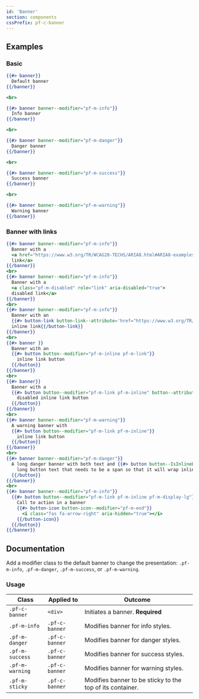 ```yaml
---
id: 'Banner'
section: components
cssPrefix: pf-c-banner
---
```


## Examples
### Basic
```hbs
{{#> banner}}
  Default banner
{{/banner}}

<br>

{{#> banner banner--modifier="pf-m-info"}}
  Info banner
{{/banner}}

<br>

{{#> banner banner--modifier="pf-m-danger"}}
  Danger banner
{{/banner}}

<br>

{{#> banner banner--modifier="pf-m-success"}}
  Success banner
{{/banner}}

<br>

{{#> banner banner--modifier="pf-m-warning"}}
  Warning banner
{{/banner}}
```

### Banner with links

```hbs
{{#> banner banner--modifier="pf-m-info"}}
  Banner with a 
  <a href="https://www.w3.org/TR/WCAG20-TECHS/ARIA8.html#ARIA8-examples">
  link</a>
{{/banner}}
<br>
{{#> banner banner--modifier="pf-m-info"}}
  Banner with a 
  <a class="pf-m-disabled" role="link" aria-disabled="true">
  disabled link</a>
{{/banner}}
<br>
{{#> banner banner--modifier="pf-m-info"}}
  Banner with an 
  {{#> button-link button-link--attribute='href="https://www.w3.org/TR/WCAG20-TECHS/ARIA8.html#ARIA8-examples"' button-link--modifier="pf-m-inline pf-m-link"}}
  inline link{{/button-link}}
{{/banner}}
<br>
{{#> banner }}
  Banner with an 
  {{#> button button--modifier="pf-m-inline pf-m-link"}}
    inline link button
  {{/button}}
{{/banner}}
<br>
{{#> banner}}
  Banner with a 
  {{#> button button--modifier="pf-m-link pf-m-inline" button--attribute="disabled"}}
    disabled inline link button
  {{/button}}
{{/banner}}
<br>
{{#> banner banner--modifier="pf-m-warning"}}
  A warning banner with 
  {{#> button button--modifier="pf-m-link pf-m-inline"}}
    inline link button
  {{/button}}
{{/banner}}
<br>
{{#> banner banner--modifier="pf-m-danger"}}
  A long danger banner with both text and {{#> button button--IsInlineLinkSpan="true" button--attribute='tabindex="0"' button--modifier="pf-m-link pf-m-inline"}}
    long button text that needs to be a span so that it will wrap inline with the text around it.
  {{/button}}
{{/banner}}
<br>
{{#> banner banner--modifier="pf-m-info"}}
  {{#> button button--modifier="pf-m-link pf-m-inline pf-m-display-lg"}}
    Call to action in a banner
    {{#> button-icon button-icon--modifier="pf-m-end"}}
      <i class="fas fa-arrow-right" aria-hidden="true"></i>
    {{/button-icon}}
  {{/button}}
{{/banner}}
```

## Documentation
Add a modifier class to the default banner to change the presentation: `.pf-m-info`, `.pf-m-danger`, `.pf-m-success`, or `.pf-m-warning`.

### Usage
| Class | Applied to | Outcome |
| -- | -- | -- |
| `.pf-c-banner` | `<div>` |  Initiates a banner. **Required** |
| `.pf-m-info` | `.pf-c-banner` |  Modifies banner for info styles. |
| `.pf-m-danger` | `.pf-c-banner` |  Modifies banner for danger styles. |
| `.pf-m-success` | `.pf-c-banner` |  Modifies banner for success styles. |
| `.pf-m-warning` | `.pf-c-banner` |  Modifies banner for warning styles. |
| `.pf-m-sticky` | `.pf-c-banner` |  Modifies banner to be sticky to the top of its container. |
